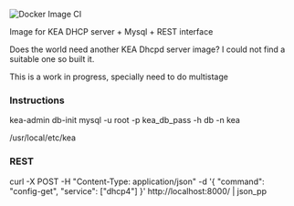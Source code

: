 ![Docker Image CI](https://github.com/fsedano/kea-dhcp-server/workflows/Docker%20Image%20CI/badge.svg)

Image for KEA DHCP server + Mysql + REST interface

Does the world need another KEA Dhcpd server image? I could not find a suitable one
so built it.

This is a work in progress, specially need to do multistage

### Instructions


kea-admin db-init mysql -u root -p kea_db_pass  -h db -n kea

/usr/local/etc/kea

### REST
curl -X POST -H "Content-Type: application/json" -d '{ "command": "config-get", "service": ["dhcp4"] }' http://localhost:8000/ | json_pp

